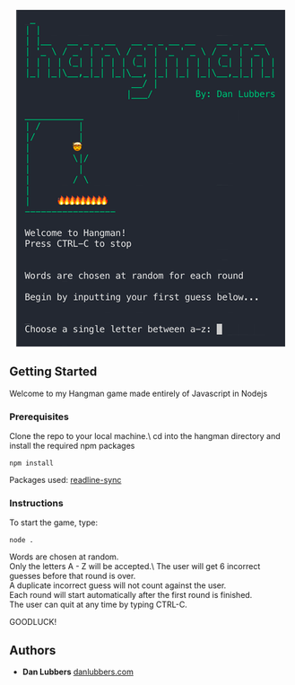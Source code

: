 <p align="center">
  <img src="https://github.com/danlubbers/hangman/blob/master/assets/dan-lubbers-hangman.png" alt="dan-lubbers-hangman-screen-shot">
</p>

## Getting Started
Welcome to my Hangman game made entirely of Javascript in Nodejs

### Prerequisites

Clone the repo to your local machine.\ 
cd into the hangman directory and install the required npm packages

```
npm install
```

Packages used: [readline-sync](https://www.npmjs.com/package/readline-sync)

### Instructions
To start the game, type: 

```
node . 
```

Words are chosen at random.\
Only the letters A - Z will be accepted.\ 
The user will get 6 incorrect guesses before that round is over.\
A duplicate incorrect guess will not count against the user.\
Each round will start automatically after the first round is finished. \
The user can quit at any time by typing CTRL-C.

GOODLUCK!


## Authors

* **Dan Lubbers** [danlubbers.com](https://danlubbers.com)

